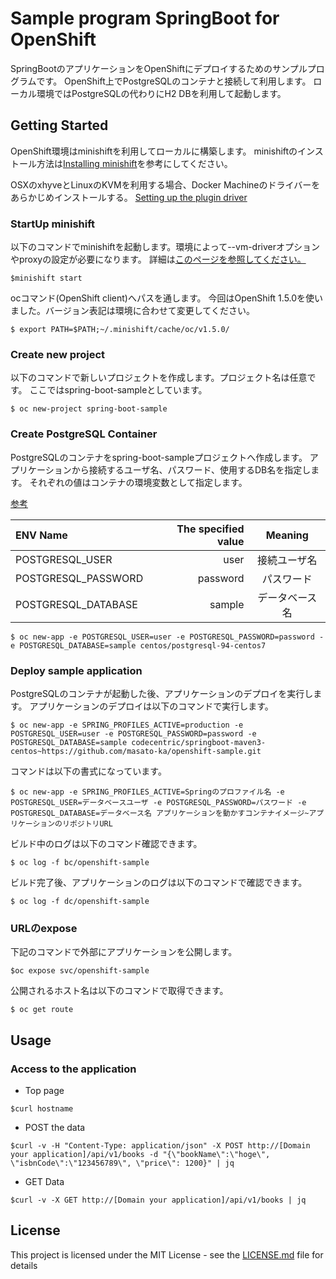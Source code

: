 # Sample program SpringBoot for OpenShift

SpringBootのアプリケーションをOpenShiftにデプロイするためのサンプルプログラムです。
OpenShift上でPostgreSQLのコンテナと接続して利用します。
ローカル環境ではPostgreSQLの代わりにH2 DBを利用して起動します。

## Getting Started

OpenShift環境はminishiftを利用してローカルに構築します。
minishiftのインストール方法は[Installing minishift](https://docs.openshift.org/latest/minishift/getting-started/installing.html)を参考にしてください。

OSXのxhyveとLinuxのKVMを利用する場合、Docker Machineのドライバーをあらかじめインストールする。
[Setting up the plugin driver](https://docs.openshift.org/latest/minishift/getting-started/setting-up-driver-plugin.html)

### StartUp minishift

以下のコマンドでminishiftを起動します。環境によって--vm-driverオプションやproxyの設定が必要になります。
詳細は[このページを参照してください。](https://docs.openshift.org/latest/minishift/index.html)

```
$minishift start
```

ocコマンド(OpenShift client)へパスを通します。
今回はOpenShift 1.5.0を使いました。バージョン表記は環境に合わせて変更してください。

```
$ export PATH=$PATH;~/.minishift/cache/oc/v1.5.0/
```

### Create new project

以下のコマンドで新しいプロジェクトを作成します。プロジェクト名は任意です。
ここではspring-boot-sampleとしています。

```
$ oc new-project spring-boot-sample
```

### Create PostgreSQL Container

PostgreSQLのコンテナをspring-boot-sampleプロジェクトへ作成します。
アプリケーションから接続するユーザ名、パスワード、使用するDB名を指定します。
それぞれの値はコンテナの環境変数として指定します。

[参考](https://docs.openshift.org/latest/using_images/db_images/postgresql.html)

| ENV Name   | The specified value | Meaning |
|:-----------|--------------------:|:-------:|
| POSTGRESQL_USER       |        user |     接続ユーザ名     |
| POSTGRESQL_PASSWORD     |      password |    パスワード    |
| POSTGRESQL_DATABASE       |        sample |     データベース名    |



```
$ oc new-app -e POSTGRESQL_USER=user -e POSTGRESQL_PASSWORD=password -e POSTGRESQL_DATABASE=sample centos/postgresql-94-centos7
```

### Deploy sample application

PostgreSQLのコンテナが起動した後、アプリケーションのデプロイを実行します。
アプリケーションのデプロイは以下のコマンドで実行します。

```
$ oc new-app -e SPRING_PROFILES_ACTIVE=production -e POSTGRESQL_USER=user -e POSTGRESQL_PASSWORD=password -e POSTGRESQL_DATABASE=sample codecentric/springboot-maven3-centos~https://github.com/masato-ka/openshift-sample.git
```

コマンドは以下の書式になっています。
```
$ oc new-app -e SPRING_PROFILES_ACTIVE=Springのプロファイル名 -e POSTGRESQL_USER=データベースユーザ -e POSTGRESQL_PASSWORD=パスワード -e POSTGRESQL_DATABASE=データベース名 アプリケーションを動かすコンテナイメージ~アプリケーションのリポジトリURL
```

ビルド中のログは以下のコマンド確認できます。

```
$ oc log -f bc/openshift-sample
```

ビルド完了後、アプリケーションのログは以下のコマンドで確認できます。

```
$ oc log -f dc/openshift-sample
```

### URLのexpose

下記のコマンドで外部にアプリケーションを公開します。

```
$oc expose svc/openshift-sample
```

公開されるホスト名は以下のコマンドで取得できます。

```
$ oc get route
```

## Usage

### Access to the application

* Top page

```
$curl hostname
```

* POST the data

```
$curl -v -H "Content-Type: application/json" -X POST http://[Domain your application]/api/v1/books -d "{\"bookName\":\"hoge\", \"isbnCode\":\"123456789\", \"price\": 1200}" | jq
```

* GET Data

```
$curl -v -X GET http://[Domain your application]/api/v1/books | jq
```


## License

This project is licensed under the MIT License - see the [LICENSE.md](LICENSE.md) file for details

